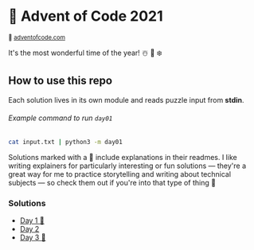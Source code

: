 # 🎄 Advent of Code 2021

<sup>
  🔗
  <a href="https://adventofcode.com/2021">adventofcode.com</a>
</sup>

It's the most wonderful time of the year! ☃️ 🎁 ❄️

## How to use this repo

Each solution lives in its own module and reads puzzle input from **stdin**.

###### Example command to run `day01`

```sh
cat input.txt | python3 -m day01
```

Solutions marked with a 🎄 include explanations in their readmes. I like writing explainers for
particularly interesting or fun solutions &mdash; they're a great way for me to practice
storytelling and writing about technical subjects &mdash; so check them out if you're into
that type of thing 🚀

### Solutions

- [Day 1 🎄](day01)
- [Day 2](day02)
- [Day 3 🎄](day03)